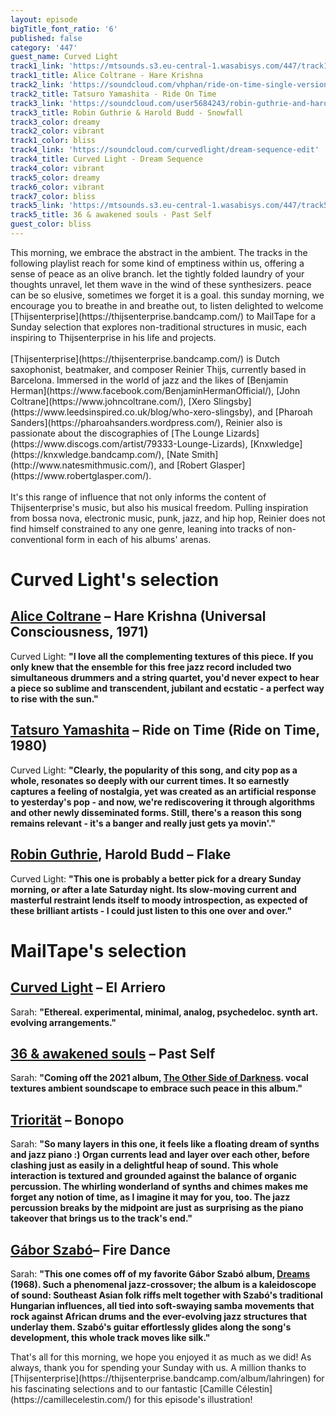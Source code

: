 ```yaml
---
layout: episode
bigTitle_font_ratio: '6'
published: false
category: '447'
guest_name: Curved Light
track1_link: 'https://mtsounds.s3.eu-central-1.wasabisys.com/447/track1.mp3'
track1_title: Alice Coltrane - Hare Krishna
track2_link: 'https://soundcloud.com/vhphan/ride-on-time-single-version'
track2_title: Tatsuro Yamashita - Ride On Time
track3_link: 'https://soundcloud.com/user5684243/robin-guthrie-and-harold-budd-snowfall'
track3_title: Robin Guthrie & Harold Budd - Snowfall
track3_color: dreamy
track2_color: vibrant
track1_color: bliss
track4_link: 'https://soundcloud.com/curvedlight/dream-sequence-edit'
track4_title: Curved Light - Dream Sequence
track4_color: vibrant
track5_color: dreamy
track6_color: vibrant
track7_color: bliss
track5_link: 'https://mtsounds.s3.eu-central-1.wasabisys.com/447/track5.mp3'
track5_title: 36 & awakened souls - Past Self
guest_color: bliss
---
```


<p id="introduction">
  This morning, we embrace the abstract in the ambient. The tracks in the following playlist reach for some kind of emptiness within us, offering a sense of peace as an olive branch. let the tightly folded laundry of your thoughts unravel, let them wave in the wind of these synthesizers. 
  peace can be so elusive, sometimes we forget it is a goal. 
  this sunday morning, we encourage you to breathe in and breathe out, to listen 
  delighted to welcome [Thijsenterprise](https://thijsenterprise.bandcamp.com/) to MailTape for a Sunday selection that explores non-traditional structures in music, each inspiring to Thijsenterprise in his life and projects.<br><br> 
  [Thijsenterprise](https://thijsenterprise.bandcamp.com/) is Dutch saxophonist, beatmaker, and composer Reinier Thijs, currently based in Barcelona. Immersed in the world of jazz and the likes of [Benjamin Herman](https://www.facebook.com/BenjaminHermanOfficial/), [John Coltrane](https://www.johncoltrane.com/), [Xero Slingsby](https://www.leedsinspired.co.uk/blog/who-xero-slingsby), and [Pharoah Sanders](https://pharoahsanders.wordpress.com/), Reinier also is passionate about the discographies of [The Lounge Lizards](https://www.discogs.com/artist/79333-Lounge-Lizards), [Knxwledge](https://knxwledge.bandcamp.com/), [Nate Smith](http://www.natesmithmusic.com/), and [Robert Glasper](https://www.robertglasper.com/). <br><br>
  It's this range of influence that not only informs the content of Thijsenterprise's music, but also his musical freedom. Pulling inspiration from bossa nova, electronic music, punk, jazz, and hip hop, Reinier does not find himself constrained to any one genre, leaning into tracks of non-conventional form in each of his albums' arenas.
</p>


# Curved Light's selection

## [Alice Coltrane](https://tomze.bandcamp.com/) – Hare Krishna (Universal Consciousness, 1971)
Curved Light: **"**I love all the complementing textures of this piece. If you only knew that the ensemble for this free jazz record included two simultaneous drummers and a string quartet, you'd never expect to hear a piece so sublime and transcendent, jubilant and ecstatic - a perfect way to rise with the sun.**"**

## [Tatsuro Yamashita](http://www.peterevanstrumpet.com/) – Ride on Time (Ride on Time, 1980)
Curved Light: **"**Clearly, the popularity of this song, and city pop as a whole, resonates so deeply with our current times. It so earnestly captures a feeling of nostalgia, yet was created as an artificial response to yesterday's pop - and now, we're rediscovering it through algorithms and other newly disseminated forms. Still, there's a reason this song remains relevant - it's a banger and really just gets ya movin'.**"**

## [Robin Guthrie](https://www.facebook.com/Jameszoomitchel/), Harold Budd – Flake
Curved Light: **"**This one is probably a better pick for a dreary Sunday morning, or after a late Saturday night. Its slow-moving current and masterful restraint lends itself to moody introspection, as expected of these brilliant artists - I could just listen to this one over and over.**"**

# MailTape's selection

## [Curved Light](https://thijsenterprise.bandcamp.com/) – El Arriero
Sarah: **"**Ethereal. experimental, minimal, analog, psychedeloc. synth art. evolving arrangements.**"**

## [36 & awakened souls](https://pitp.bandcamp.com/album/the-other-side-of-darkness) – Past Self
Sarah: **"**Coming off the 2021 album, [The Other Side of Darkness](https://pitp.bandcamp.com/album/the-other-side-of-darkness). 
vocal textures 
ambient soundscape to embrace
such peace in this album.**"**

## [Triorität](https://trioritaet.bandcamp.com/album/alg0) – Bonopo
Sarah: **"**So many layers in this one, it feels like a floating dream of synths and jazz piano :) Organ currents lead and layer over each other, before clashing just as easily in a delightful heap of sound. This whole interaction is textured and grounded against the balance of organic percussion. The whirling wonderland of synths and chimes makes me forget any notion of time, as I imagine it may for you, too. The jazz percussion breaks by the midpoint are just as surprising as the piano takeover that brings us to the track's end.**"**

## [Gábor Szabó](https://www.discogs.com/artist/22851-Gabor-Szabo)– Fire Dance
Sarah: **"**This one comes off of my favorite Gábor Szabó album, [Dreams](https://lightintheattic.net/releases/6556-dreams) (1968). Such a phenomenal jazz-crossover; the album is a kaleidoscope of sound: Southeast Asian folk riffs melt together with Szabó's traditional Hungarian influences, all tied into soft-swaying samba movements that rock against African drums and the ever-evolving jazz structures that underlay them. Szabó's guitar effortlessly glides along the song's development, this whole track moves like silk.**"**

<p id="outroduction">That's all for this morning, we hope you enjoyed it as much as we did! As always, thank you for spending your Sunday with us. A million thanks to [Thijsenterprise](https://thijsenterprise.bandcamp.com/album/lahringen) for his fascinating selections and to our fantastic [Camille Célestin](https://camillecelestin.com/) for this episode's illustration!</p>
